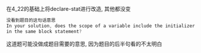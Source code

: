 在4_22的基础上将declare-stat进行改造, 其他都没变

```C
没看到题目的这句话意思
In your solution, does the scope of a variable include the initializer for variables declared later 
in the same block statement?
```

这道题可能没做成题目需要的意思, 因为题目的后半句看的不太明白